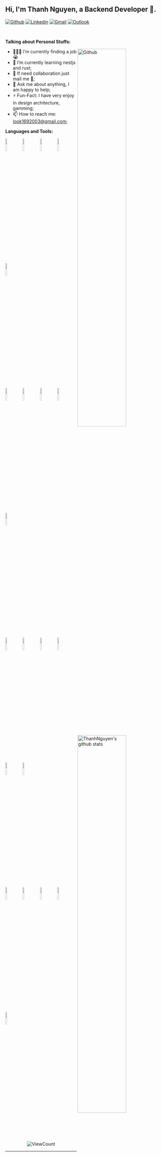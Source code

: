 ## Hi, I'm Thanh Nguyen, a Backend Developer 🚀.

[![Github](https://img.shields.io/badge/-Github-000?style=flat&logo=Github&logoColor=white)](https://github.com/thanhnguyen162003)
[![Linkedin](https://img.shields.io/badge/-LinkedIn-blue?style=flat&logo=Linkedin&logoColor=white)](https://www.linkedin.com/in/nguyenthanh1692003/)
[![Gmail](https://img.shields.io/badge/-Gmail-c14438?style=flat&logo=Gmail&logoColor=white)](mailto:look1692003@gmail.com)
[![Outlook](https://img.shields.io/badge/-Outlook-0078D4?style=flat&logo=Microsoft-Outlook&logoColor=white)](mailto:look1692003@gmail.com)

&nbsp;

**Talking about Personal Stuffs:**

<img width="55%" align="right" alt="Github" src="https://raw.githubusercontent.com/onimur/.github/master/.resources/git-header.svg" />

- 👨🏽‍💻 I’m currently finding a job 😭
- 🌱 I’m currently learning nestjs and rust; 
- 👯 If need collaboration just mail me 🤝;
- 💬 Ask me about anything, I am happy to help;
- ⚡️ Fun-Fact: I have very enjoy in design architecture, gamming;
- 📫 How to reach me: look1692003@gmail.com;

**Languages and Tools:** 

<p>
  <a href="https://github.com/onimur/handle-path-oz">
    <img width="55%" align="right" alt="ThanhNguyen's github stats" src="https://github-readme-stats.vercel.app/api?username=thanhnguyen162003&show_icons=true&hide_border=true" />
  </a>

  <code><img width="10%" src="https://www.vectorlogo.zone/logos/dotnet/dotnet-ar21.svg"></code>
  <code><img width="10%" src="https://www.vectorlogo.zone/logos/java/java-ar21.svg"></code>
  <code><img width="10%" src="https://www.vectorlogo.zone/logos/apache_kafka/apache_kafka-ar21.svg"></code>
  <code><img width="10%" src="https://www.vectorlogo.zone/logos/typescriptlang/typescriptlang-icon.svg"></code>
  <code><img width="10%" src="https://www.vectorlogo.zone/logos/springio/springio-ar21.svg"></code>
  <br />
  <code><img width="10%" src="https://www.vectorlogo.zone/logos/microsoft_azure/microsoft_azure-ar21.svg"></code>
  <code><img width="10%" src="https://www.vectorlogo.zone/logos/amazon_aws/amazon_aws-ar21.svg"></code>
  <code><img width="10%" src="https://www.vectorlogo.zone/logos/docker/docker-ar21.svg"></code>
  <code><img width="10%" src="https://www.vectorlogo.zone/logos/daprio/daprio-ar21.svg"></code>
  <code><img width="10%" src="https://www.vectorlogo.zone/logos/kubernetes/kubernetes-ar21.svg"></code>
  <br />
  <code><img width="10%" src="https://www.vectorlogo.zone/logos/mysql/mysql-ar21.svg"></code>
  <code><img width="10%" src="https://www.vectorlogo.zone/logos/postgresql/postgresql-ar21.svg"></code>
  <code><img width="10%" src="https://www.vectorlogo.zone/logos/mongodb/mongodb-ar21.svg"></code>
  <code><img width="10%" src="https://www.vectorlogo.zone/logos/redis/redis-ar21.svg"></code>
  <code><img width="10%" src="https://www.vectorlogo.zone/logos/debeziumio/debeziumio-ar21.svg"></code>
  <code><img width="10%" src="https://www.vectorlogo.zone/logos/rabbitmq/rabbitmq-ar21.svg"></code>
  <br />
  <code><img width="10%" src="https://www.vectorlogo.zone/logos/git-scm/git-scm-ar21.svg"></code>
  <code><img width="10%" src="https://www.vectorlogo.zone/logos/yaml/yaml-ar21.svg"></code>
  <code><img width="10%" src="https://www.vectorlogo.zone/logos/gnu_bash/gnu_bash-ar21.svg"></code>
  <code><img width="10%" src="https://www.vectorlogo.zone/logos/algolia/algolia-ar21.svg"></code>
  <code><img width="10%" src="https://www.vectorlogo.zone/logos/cncfio/cncfio-ar21.svg"></code>
</p>

<p align="center">
  <img alt="ViewCount" src="https://views.whatilearened.today/views/github/thanhnguyen162003/thanhnguyen162003.svg" />
</p>

---
